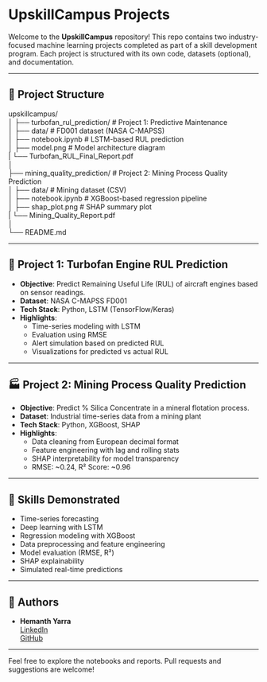 # UpskillCampus Projects

Welcome to the **UpskillCampus** repository! This repo contains two industry-focused machine learning projects completed as part of a skill development program. Each project is structured with its own code, datasets (optional), and documentation.

---

## 📁 Project Structure
upskillcampus/  
│
├── turbofan_rul_prediction/ # Project 1: Predictive Maintenance  
│ ├── data/ # FD001 dataset (NASA C-MAPSS)  
│ ├── notebook.ipynb # LSTM-based RUL prediction  
│ ├── model.png # Model architecture diagram  
| └── Turbofan_RUL_Final_Report.pdf  
│  
├── mining_quality_prediction/ # Project 2: Mining Process Quality Prediction  
│ ├── data/ # Mining dataset (CSV)  
│ ├── notebook.ipynb # XGBoost-based regression pipeline  
│ ├── shap_plot.png # SHAP summary plot    
| └── Mining_Quality_Report.pdf   
│  
└── README.md  


---

## 🚀 Project 1: Turbofan Engine RUL Prediction

- **Objective**: Predict Remaining Useful Life (RUL) of aircraft engines based on sensor readings.
- **Dataset**: NASA C-MAPSS FD001
- **Tech Stack**: Python, LSTM (TensorFlow/Keras)
- **Highlights**:
  - Time-series modeling with LSTM
  - Evaluation using RMSE
  - Alert simulation based on predicted RUL
  - Visualizations for predicted vs actual RUL

---

## 🏭 Project 2: Mining Process Quality Prediction

- **Objective**: Predict % Silica Concentrate in a mineral flotation process.
- **Dataset**: Industrial time-series data from a mining plant
- **Tech Stack**: Python, XGBoost, SHAP
- **Highlights**:
  - Data cleaning from European decimal format
  - Feature engineering with lag and rolling stats
  - SHAP interpretability for model transparency
  - RMSE: ~0.24, R² Score: ~0.96

---

## 🧠 Skills Demonstrated

- Time-series forecasting
- Deep learning with LSTM
- Regression modeling with XGBoost
- Data preprocessing and feature engineering
- Model evaluation (RMSE, R²)
- SHAP explainability
- Simulated real-time predictions

---

## 🔗 Authors

- **Hemanth Yarra**  
  [LinkedIn](https://www.linkedin.com/in/hemanth-yarra-5a1775305)  
  [GitHub](https://github.com/Yarra-Hemanth)

---

Feel free to explore the notebooks and reports. Pull requests and suggestions are welcome!



